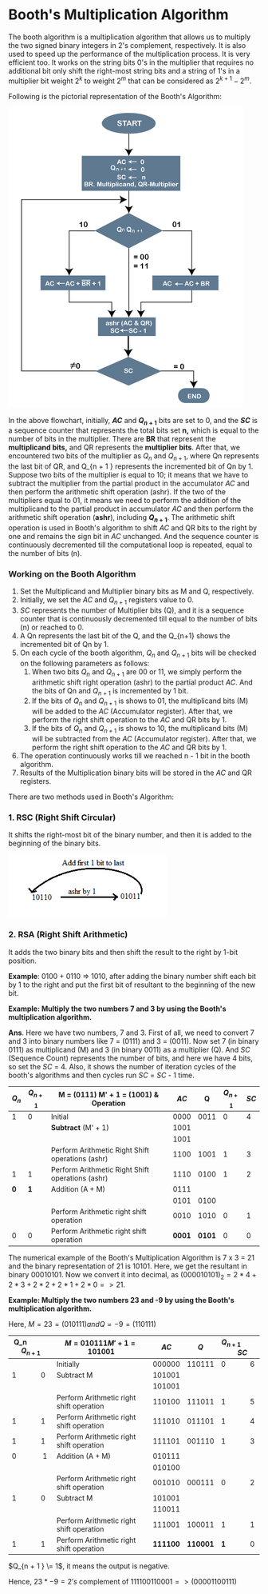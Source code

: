# Booth's Multiplication Algorithm


The booth algorithm is a multiplication algorithm that allows us to multiply the two signed binary integers in 2's complement, respectively. It is also used to speed up the performance of the multiplication process. It is very efficient too. It works on the string bits 0's in the multiplier that requires no additional bit only shift the right-most string bits and a string of 1's in a multiplier bit weight $2^k$ to weight $2^m$ that can be considered as $2^{k+1} - 2^m$.

Following is the pictorial representation of the Booth's Algorithm:

![Booth's Multiplication Algorithm](booth1.png)

In the above flowchart, initially, **$AC$** and **$Q_{n+1}$** bits are set to 0, and the **$SC$** is a sequence counter that represents the total bits set **n,** which is equal to the number of bits in the multiplier. There are **BR** that represent the **multiplicand bits,** and QR represents the **multiplier bits**. After that, we encountered two bits of the multiplier as $Q_n$ and $Q_{n+1}$, where Qn represents the last bit of QR, and Q_{n + 1 } represents the incremented bit of Qn by 1. Suppose two bits of the multiplier is equal to 10; it means that we have to subtract the multiplier from the partial product in the accumulator $AC$ and then perform the arithmetic shift operation (ashr). If the two of the multipliers equal to 01, it means we need to perform the addition of the multiplicand to the partial product in accumulator $AC$ and then perform the arithmetic shift operation (**ashr**), including **$Q_{n+1}$**. The arithmetic shift operation is used in Booth's algorithm to shift $AC$ and QR bits to the right by one and remains the sign bit in $AC$ unchanged. And the sequence counter is continuously decremented till the computational loop is repeated, equal to the number of bits (n).

### Working on the Booth Algorithm

1.  Set the Multiplicand and Multiplier binary bits as M and Q, respectively.
2.  Initially, we set the $AC$ and $Q_{n+1}$ registers value to 0.
3.  $SC$ represents the number of Multiplier bits (Q), and it is a sequence counter that is continuously decremented till equal to the number of bits (n) or reached to 0.
4.  A Qn represents the last bit of the Q, and the Q_{n+1} shows the incremented bit of Qn by 1.
5.  On each cycle of the booth algorithm, $Q_n$ and $Q_{n+1}$ bits will be checked on the following parameters as follows:
    1.  When two bits $Q_n$ and $Q_{n+1}$ are 00 or 11, we simply perform the arithmetic shift right operation (ashr) to the partial product $AC$. And the bits of Qn and $Q_{n+1}$ is incremented by 1 bit.
    2.  If the bits of $Q_n$ and $Q_{n+1}$ is shows to 01, the multiplicand bits (M) will be added to the $AC$ (Accumulator register). After that, we perform the right shift operation to the $AC$ and QR bits by 1.
    3.  If the bits of $Q_n$ and $Q_{n+1}$ is shows to 10, the multiplicand bits (M) will be subtracted from the $AC$ (Accumulator register). After that, we perform the right shift operation to the $AC$ and QR bits by 1.
6.  The operation continuously works till we reached n - 1 bit in the booth algorithm.
7.  Results of the Multiplication binary bits will be stored in the $AC$ and QR registers.

There are two methods used in Booth's Algorithm:

### 1. RSC (Right Shift Circular)

It shifts the right-most bit of the binary number, and then it is added to the beginning of the binary bits.

![Booth's Multiplication Algorithm](booth2.png)

### 2. RSA (Right Shift Arithmetic)

It adds the two binary bits and then shift the result to the right by 1-bit position.

**Example**: 0100 + 0110 => 1010, after adding the binary number shift each bit by 1 to the right and put the first bit of resultant to the beginning of the new bit.

**Example: Multiply the two numbers 7 and 3 by using the Booth's multiplication algorithm.**

**Ans**. Here we have two numbers, 7 and 3. First of all, we need to convert 7 and 3 into binary numbers like 7 = (0111) and 3 = (0011). Now set 7 (in binary 0111) as multiplicand (M) and 3 (in binary 0011) as a multiplier (Q). And $SC$ (Sequence Count) represents the number of bits, and here we have 4 bits, so set the $SC$ = 4. Also, it shows the number of iteration cycles of the booth's algorithms and then cycles run $SC$ = $SC$ - 1 time.

| $Q_n$ | $Q_{n+1}$ | M = (0111) M' + 1 = (1001) & Operation | $AC$ | Q | $Q_{n+1}$ | $SC$ |
| --- | --- | --- | --- | --- | --- | --- |
| 1 | 0 | Initial | 0000 | 0011 | 0 | 4 |
|  |  | **Subtract** (M' + 1) | 1001 |  |  |  |
|  |  |  | 1001 |  |  |  |
|  |  | Perform Arithmetic Right Shift operations (ashr) | 1100 | 1001 | 1 | 3 |
| 1 | 1 | Perform Arithmetic Right Shift operations (ashr) | 1110 | 0100 | 1 | 2 |
| **0** | **1** | Addition (A + M) | 0111 |  |  |  |
|  |  |  | 0101 | 0100 |  |  |
|  |  | Perform Arithmetic right shift operation | 0010 | 1010 | 0 | 1 |
| 0 | 0 | Perform Arithmetic right shift operation | **0001** | **0101** | 0 | 0 |

The numerical example of the Booth's Multiplication Algorithm is 7 x 3 = 21 and the binary representation of 21 is 10101. Here, we get the resultant in binary 00010101. Now we convert it into decimal, as $(000010101)_2 = 2*4 + 2*3 + 2*2 + 2*1 + 2*0 => 21$.

**Example: Multiply the two numbers 23 and -9 by using the Booth's multiplication algorithm.**

Here, $M = 23 = (010111) and Q = -9 = (110111)$

| Q_n            $Q_{n+1}$ | $M = 0 1 0 1 1 1  M' + 1 = 1 0 1 0 0 1$ | $$AC$$ | $Q$ | $Q_{n+1}$             $SC$ |
| --- | --- | --- | --- | --- |
|  | Initially | 000000 | 110111 | 0             6 |
| 1             0 | Subtract M | 101001 |  |  |
|  |  | 101001 |  |  |
|  | Perform Arithmetic right shift operation | 110100 | 111011 | 1             5 |
| 1             1 | Perform Arithmetic right shift operation | 111010 | 011101 | 1             4 |
| 1             1 | Perform Arithmetic right shift operation | 111101 | 001110 | 1             3 |
| 0              1 | Addition (A + M) | 010111 |  |  |
|  |  | 010100 |  |  |
|  | Perform Arithmetic right shift operation | 001010 | 000111 | 0             2 |
| 1             0 | Subtract M | 101001 |  |  |
|  |  | 110011 |  |  |
|  | Perform Arithmetic right shift operation | 111001 | 100011 | 1             1 |
| 1             1 | Perform Arithmetic right shift operation | **111100** | **110001** | **1**             0 |

$Q_{n + 1 } \= 1$, it means the output is negative.

Hence, $23 * -9 = 2's$ complement of $111100110001 => (00001100111)$
